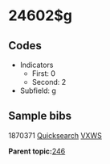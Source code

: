 # 24602$g

## Codes

-   Indicators
    -   First: 0
    -   Second: 2
-   Subfield: g

## Sample bibs

1870371 [Quicksearch](https://search.library.yale.edu/catalog/1870371) [VXWS](http://prodorbis.library.yale.edu:7014/vxws/GetHoldingsService?bibId=1870371)

**Parent topic:**[246](../../tags/246/246.md)

